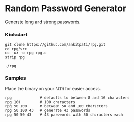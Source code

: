 # Random Password Generator

Generate long and strong passwords.

### Kickstart
```
git clone https://github.com/ankitpati/rpg.git
cd rpg/src
cc -O3 -o rpg rpg.c
strip rpg

./rpg
```

### Samples
Place the binary on your `PATH` for easier access.

```
rpg             # defaults to between 8 and 16 characters
rpg 100         # 100 characters
rpg 50 100      # between 50 and 100 characters
rpg 50 100 43   # generate 43 passwords
rpg 50 50 43    # 43 passwords with 50 characters each
```
